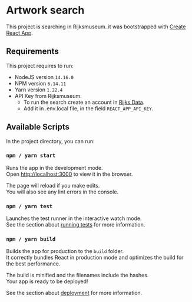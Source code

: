 # Artwork search

This project is searching in Rijksmuseum. it was bootstrapped with
[Create React App](https://github.com/facebook/create-react-app).

## Requirements

This project requires to run:

- NodeJS version `14.16.0`
- NPM version `6.14.11`
- Yarn version `1.22.4`
- API Key from Rijksmuseum.
  - To run the search create an account in
    [Rijks Data](https://data.rijksmuseum.nl/object-metadata/api/).
  - Add it in .env.local file, in the field `REACT_APP_API_KEY`.

## Available Scripts

In the project directory, you can run:

### `npm / yarn start`

Runs the app in the development mode.\
Open [http://localhost:3000](http://localhost:3000) to view it in the browser.

The page will reload if you make edits.\
You will also see any lint errors in the console.

### `npm / yarn test`

Launches the test runner in the interactive watch mode.\
See the section about [running tests](https://facebook.github.io/create-react-app/docs/running-tests)
for more information.

### `npm / yarn build`

Builds the app for production to the `build` folder.\
It correctly bundles React in production mode and optimizes the build for the best
performance.

The build is minified and the filenames include the hashes.\
Your app is ready to be deployed!

See the section about
[deployment](https://facebook.github.io/create-react-app/docs/deployment) for
more information.
